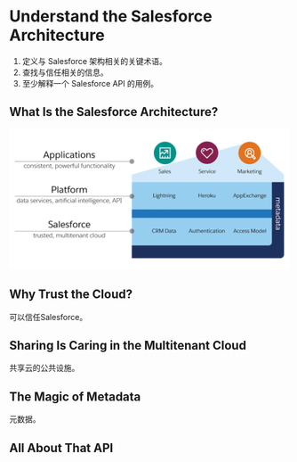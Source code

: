 # Understand the Salesforce Architecture
1. 定义与 Salesforce 架构相关的关键术语。
2. 查找与信任相关的信息。
3. 至少解释一个 Salesforce API 的用例。

## What Is the Salesforce Architecture?
![Salesforce Architecture](images/SalesforceArchitecture.webp "Salesforce Architecture")

## Why Trust the Cloud?
可以信任Salesforce。

## Sharing Is Caring in the Multitenant Cloud
共享云的公共设施。

## The Magic of Metadata
元数据。

## All About That API
